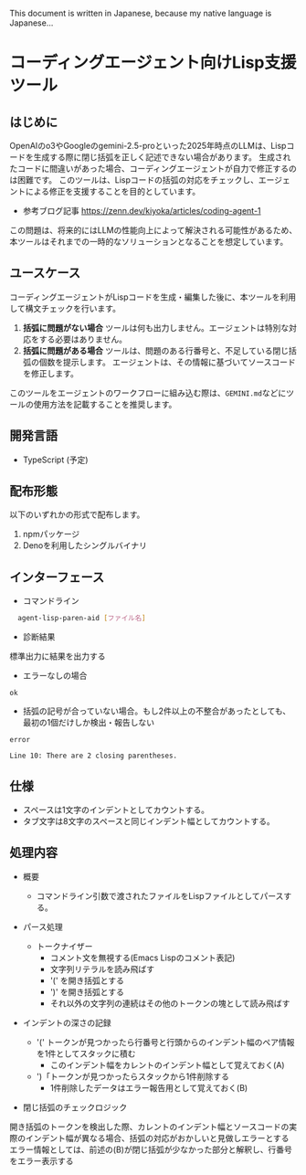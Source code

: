 This document is written in Japanese, because my native language is Japanese...

# コーディングエージェント向けLisp支援ツール

## はじめに

OpenAIのo3やGoogleのgemini-2.5-proといった2025年時点のLLMは、Lispコードを生成する際に閉じ括弧を正しく記述できない場合があります。
生成されたコードに間違いがあった場合、コーディングエージェントが自力で修正するのは困難です。
このツールは、Lispコードの括弧の対応をチェックし、エージェントによる修正を支援することを目的としています。

- 参考ブログ記事
  https://zenn.dev/kiyoka/articles/coding-agent-1

この問題は、将来的にはLLMの性能向上によって解決される可能性があるため、本ツールはそれまでの一時的なソリューションとなることを想定しています。

## ユースケース

コーディングエージェントがLispコードを生成・編集した後に、本ツールを利用して構文チェックを行います。

1.  **括弧に問題がない場合**
    ツールは何も出力しません。エージェントは特別な対応をする必要はありません。
2.  **括弧に問題がある場合**
    ツールは、問題のある行番号と、不足している閉じ括弧の個数を提示します。
    エージェントは、その情報に基づいてソースコードを修正します。

このツールをエージェントのワークフローに組み込む際は、`GEMINI.md`などにツールの使用方法を記載することを推奨します。

## 開発言語

- TypeScript (予定)

## 配布形態

以下のいずれかの形式で配布します。

1.  npmパッケージ
2.  Denoを利用したシングルバイナリ

## インターフェース

- コマンドライン

```bash
  agent-lisp-paren-aid [ファイル名]
```

- 診断結果

標準出力に結果を出力する

  - エラーなしの場合
  
  ```
  ok
  ```
  
  - 括弧の記号が合っていない場合。もし2件以上の不整合があったとしても、最初の1個だけしか検出・報告しない
  
  ```
  error
  
  Line 10: There are 2 closing parentheses.
  ```

## 仕様

- スペースは1文字のインデントとしてカウントする。
- タブ文字は8文字のスペースと同じインデント幅としてカウントする。

## 処理内容

- 概要
  - コマンドライン引数で渡されたファイルをLispファイルとしてパースする。

- パース処理
  - トークナイザー
    - コメント文を無視する(Emacs Lispのコメント表記)
    - 文字列リテラルを読み飛ばす
    - '(' を開き括弧とする
    - ')' を開き括弧とする
	- それ以外の文字列の連続はその他のトークンの塊として読み飛ばす

- インデントの深さの記録
  - '(' トークンが見つかったら行番号と行頭からのインデント幅のペア情報を1件としてスタックに積む
    - このインデント幅をカレントのインデント幅として覚えておく(A)
  - ')「トークンが見つかったらスタックから1件削除する
    - 1件削除したデータはエラー報告用として覚えておく(B)

- 閉じ括弧のチェックロジック

開き括弧のトークンを検出した際、カレントのインデント幅とソースコードの実際のインデント幅が異なる場合、括弧の対応がおかしいと見做しエラーとする
エラー情報としては、前述の(B)が閉じ括弧が少なかった部分と解釈し、行番号をエラー表示する

